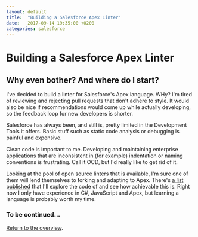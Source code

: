 ```yaml
---
layout: default
title:  "Building a Salesforce Apex Linter"
date:   2017-09-14 19:35:00 +0200
categories: salesforce
---
```

# Building a Salesforce Apex Linter

## Why even bother? And where do I start?

I've decided to build a linter for Salesforce's Apex language. WHy? I'm tired of reviewing and rejecting pull requests that don't adhere to style. It would also be nice if recommendations would come up while actually developing, so the feedback loop for new developers is shorter. 

Salesforce has always been, and still is, pretty limited in the Development Tools it offers. Basic stuff such as static code analysis or debugging is painful and expensive.

Clean code is important to me. Developing and maintaining enterprise applications that are inconsistent in (for example) indentation or naming conventions is frustrating. Call it OCD, but I'd really like to get rid of it.

Looking at the pool of open source linters that is available, I'm sure one of them will lend themselves to forking and adapting to Apex. There's [a list published](https://github.com/showcases/clean-code-linters) that I'll explore the code of and see how achievable this is. Right now I only have experience in C#, JavaScript and Apex, but learning a language is probably worth my time.

### To be continued...

<a href="/">Return to the overview</a>.
